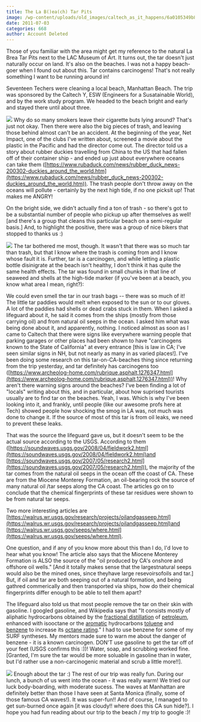 ```yaml
---
title: The La B()ea(ch) Tar Pits
image: /wp-content/uploads/old_images/caltech_as_it_happens/6a0105349b8251970b01543355bc5d970c.jpg
date: 2011-07-03
categories: 668
author: Account Deleted
---
```



Those of you familiar with the area might get my reference to the natural La Brea Tar Pits next to the LAC Museum of Art. It turns out, the tar doesn't just naturally occur on land. It's also on the beaches. I was not a happy beach-goer when I found out about this. Tar contains carcinogens! That's not really something I want to be running around in!

Seventeen Techers were cleaning a local beach, Manhattan Beach. The trip was sponsored by the Caltech Y, ESW (Engineers for a Susatainable World), and by the work study program. We headed to the beach bright and early and stayed there until about three.


![](/old_images/caltech_as_it_happens/6a0105349b8251970b01543355be93970c.jpg)
Why do so many smokers leave their cigarette buts lying around? That's just not okay. Then there were also the big pieces of trash, and leaving those behind almost can't be an accident. At the beginning of the year, Net Impact, one of the clubs I've written about, screened a movie about the plastic in the Pacific and had the director come out. The director told us a story about rubber duckies travelling from China to the US that had fallen off of their container ship - and ended up just about everywhere oceans can take them ([https://www.rubaduck.com/news/rubber_duck_news-200302-duckies_around_the_world.htm](https://www.rubaduck.com/news/rubber_duck_news-200302-duckies_around_the_world.htm)). The trash people don't throw away on the oceans will pollute - certainly by the next high tide, if no one picksit up! That makes me ANGRY!

On the bright side, we didn't actually find a ton of trash - so there's got to be a substantial number of people who pickup up after themselves as well! [and there's a group that cleans this particular beach on a semi-regular basis.] And, to highlight the positive, there was a group of nice bikers that stopped to thanks us :)

![](/old_images/caltech_as_it_happens/6a0105349b8251970b01538f827c71970b.jpg)
The tar bothered me most, though. It wasn't that there was so much tar than trash, but that I know where the trash is coming from and I know whose fault it is. Further, tar is a carcinogen, and while letting a plastic bottle disinigrate at the beach isn't healthy, I don't think it has quite the same health effects. The tar was found in small chunks in that line of seaweed and shells at the high-tide marker (if you've been at a beach, you know what area I mean, right?):

We could even smell the tar in our trash bags -- there was so much of it! The little tar paddies would melt when exposed to the sun or to our gloves. A lot of the paddies had shells or dead crabs stuck in them. When I asked a lifeguard about it, he said it comes from the ships (mostly from those carrying oil) and from natural oil seeps in the ocean. I asked him what was being done about it, and apparently, nothing. I noticed almost as soon as I came to Caltech that there were signs like everywhere warning people that parking garages or other places had been shown to have "carcinogens known to the State of California" at every entrance [this is law in CA; I've seen similar signs in NH, but not nearly as many in as varied places!]. I've been doing some research on this tar-on-CA-beaches thing since returning from the trip yesterday, and tar definitely has carcinogens too ([https://www.archeolog-home.com/rubrique,asphalt,1276347.html](https://www.archeolog-home.com/rubrique,asphalt,1276347.html))! Why aren't there warning signs around the beaches? I've been finding a lot of "locals" writing about this, and in particular, about how suprised tourists usually are to find tar on the beaches. Yeah, I was. Which is why I've been looking into it, and frankly, until people (like our awesome profs here at Tech) showed people how shocking the smog in LA was, not much was done to change it. If the source of most of this tar is from oil leaks, we need to prevent these leaks.

That was the source the lifeguard gave us, but it doesn't seem to be the actual source according to the USGS. According to them ([https://soundwaves.usgs.gov/2008/04/fieldwork2.html](https://soundwaves.usgs.gov/2008/04/fieldwork2.html)and [https://soundwaves.usgs.gov/2007/05/research2.html](https://soundwaves.usgs.gov/2007/05/research2.html)), the majority of the tar comes from the natural oil seeps in the ocean off the coast of CA. These are from the Miocene Monterey Formation, an oil-bearing rock the source of many natural oil /tar seeps along the CA coast. The articles go on to conclude that the chemical fingerprints of these tar residues were shown to be from natural tar seeps.

Two more interesting articles are [https://walrus.wr.usgs.gov/research/projects/oilandgasseep.html](https://walrus.wr.usgs.gov/research/projects/oilandgasseep.html)and [https://walrus.wr.usgs.gov/seeps/where.html](https://walrus.wr.usgs.gov/seeps/where.html). 

One question, and if any of you know more about this than I do, I'd love to hear what you know! The article also says that the Miocene Monterey Formation is ALSO the source of the "oil produced by CA's onshore and offshore oil wells." [And it totally makes sense that the largestnatural seeps would also be the mined ones, since theyhave large resevoirsofoils and tar.] But, if oil and tar are both seeping out of a natural formation, and being gathred commerically and then transported via ships, how do their chemical fingerprints differ enough to be able to tell them apart?

The lifeguard also told us that most people remove the tar on their skin with gasoline. I googled gasoline, and Wikipedia says that "It consists mostly of aliphatic hydrocarbons obtained by the [fractional distillation](https://en.wikipedia.org/wiki/Fractional_distillation) of [petroleum](https://en.wikipedia.org/wiki/Petroleum), enhanced with isooctane or the [aromatic](https://en.wikipedia.org/wiki/Aromaticity) hydrocarbons [toluene](https://en.wikipedia.org/wiki/Toluene) and [benzene](https://en.wikipedia.org/wiki/Benzene) to increase its [octane rating](https://en.wikipedia.org/wiki/Octane_rating)." I had to use benzene for some of my SURF syntheses. My mentors made sure to warn me about the danger of benzene - it is a known carcinogen. DON'T use gasoline to get the tar off of your feet (USGS confirms this :))! Water, soap, and scrubbing worked fine. [Granted, I'm sure the tar would be more soluable in gasoline than in water, but I'd rather use a non-carcinogenic material and scrub a little more!!].


![](/old_images/caltech_as_it_happens/6a0105349b8251970b014e8975d1b9970d.jpg)
Enough about the tar :) The rest of our trip was really fun. During our lunch, a bunch of us went into the ocean - it was really warm! We tried our luck body-boarding, with moderate sucess. The waves at Manhattan are definitely better than those I have seen at Santa Monica (finally, some of those famous CA waves!). It was super-fun!! And of course, I managed to get sun-burned once again [it was cloudy!! where does this CA sun hide?]. I hope you had fun reading about our trip to the beach / my trip to google :)!

